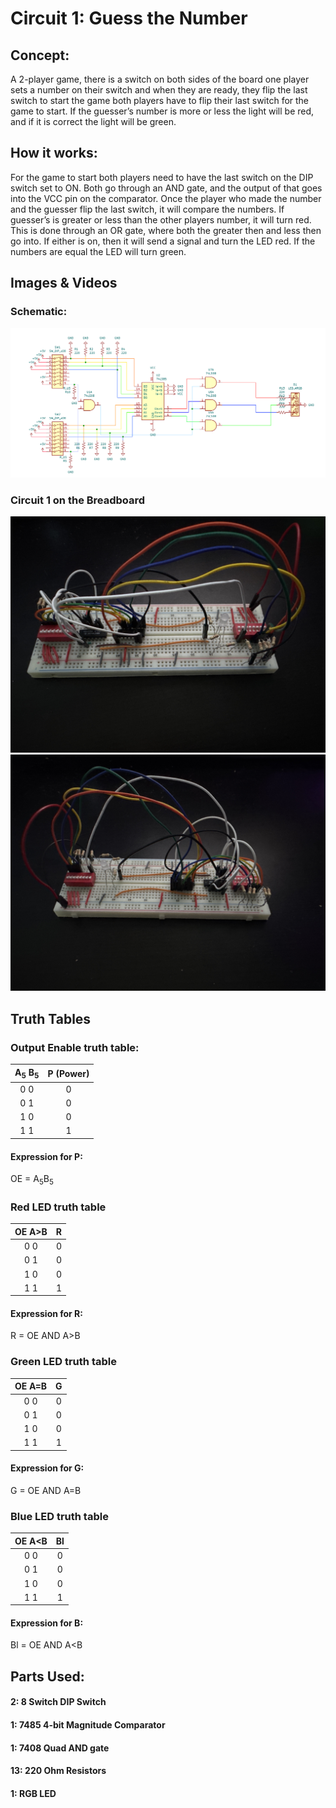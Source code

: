 # Circuit 1: Guess the Number
## Concept:
A 2-player game, there is a switch on both sides of the board one player sets a number on their switch and when they are ready, they flip the last switch to start the game both players have to flip their last switch for the game to start. If the guesser’s number is more or less the light will be red, and if it is correct the light will be green.
## How it works:
For the game to start both players need to have the last switch on the DIP switch set to ON. Both go through an AND gate, and the output of that goes into the VCC pin on the comparator. Once the player who made the number and the guesser flip the last switch, it will compare the numbers. If guesser’s is greater or less than the other players number, it will turn red. This is done through an OR gate, where both the greater then and less then go into. If either is on, then it will send a signal and turn the LED red. If the numbers are equal the LED will turn green.

## Images & Videos
### Schematic:
![Circuit_1_Schematic](Circuit_1_Schematic.png)
### Circuit 1 on the Breadboard
![First Picture](Circuit_1_built_1.jpg)
![Second Picture](Circuit_1_built_2.jpg)

## Truth Tables
### Output Enable truth table:		  
| A<sub>5</sub> B<sub>5</sub> |	P (Power) |	 
| :-: | :-------: |
| 0 0 |	0		      |               
| 0 1 |	0		      |               
| 1 0 |	0		      |              
| 1 1 |	1		      |

#### Expression for P:
OE = A<sub>5</sub>B<sub>5</sub>

### Red LED truth table
| OE A>B	| R | 
| :-: | :---: |
| 0 0	| 0     |
| 0 1	| 0     |
| 1 0	| 0     |
| 1 1	| 1     |

#### Expression for R:
R = OE AND A>B 

### Green LED truth table
| OE A=B	| G | 
| :-: | :---: |
| 0 0	| 0     |
| 0 1	| 0     |
| 1 0	| 0     |
| 1 1	| 1     |

#### Expression for G:
G = OE AND A=B 

### Blue LED truth table
| OE A<B	| Bl | 
| :-: | :---: |
| 0 0	| 0     |
| 0 1	| 0     |
| 1 0	| 0     |
| 1 1	| 1     |

#### Expression for B:
Bl = OE AND A<B

## Parts Used:
#### 2: 8 Switch DIP Switch
#### 1: 7485 4-bit Magnitude Comparator
#### 1: 7408 Quad AND gate
#### 13: 220 Ohm Resistors
#### 1: RGB LED



